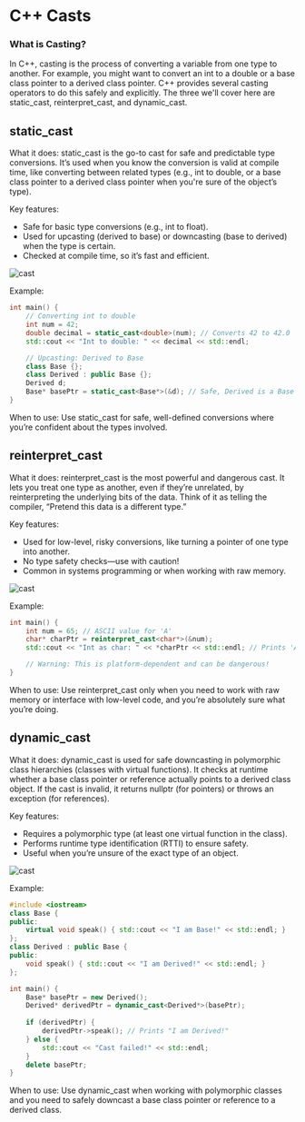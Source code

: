 # C++ Casts

### What is Casting?

In C++, casting is the process of converting a variable from one type to another. For example, you might want to convert an int to a double or a base class pointer to a derived class pointer. C++ provides several casting operators to do this safely and explicitly. The three we'll cover here are static_cast, reinterpret_cast, and dynamic_cast.

## static_cast

What it does: static_cast is the go-to cast for safe and predictable type conversions. It’s used when you know the conversion is valid at compile time, like converting between related types (e.g., int to double, or a base class pointer to a derived class pointer when you're sure of the object’s type).

Key features:
* Safe for basic type conversions (e.g., int to float).
* Used for upcasting (derived to base) or downcasting (base to derived) when the type is certain.
* Checked at compile time, so it’s fast and efficient.

![cast](https://cdn.discordapp.com/attachments/1102948634493984769/1375543225607258122/-_visual_selection.png?ex=683211f5&is=6830c075&hm=ceb55374df2dab776137775309f46b396e9b3ed876720499b6b176a8a5733bdb&)

Example:
``` c++
int main() {
    // Converting int to double
    int num = 42;
    double decimal = static_cast<double>(num); // Converts 42 to 42.0
    std::cout << "Int to double: " << decimal << std::endl;

    // Upcasting: Derived to Base
    class Base {};
    class Derived : public Base {};
    Derived d;
    Base* basePtr = static_cast<Base*>(&d); // Safe, Derived is a Base
}
```
When to use: Use static_cast for safe, well-defined conversions where you’re confident about the types involved.

## reinterpret_cast

What it does: reinterpret_cast is the most powerful and dangerous cast. It lets you treat one type as another, even if they’re unrelated, by reinterpreting the underlying bits of the data. Think of it as telling the compiler, “Pretend this data is a different type.”

Key features:
* Used for low-level, risky conversions, like turning a pointer of one type into another.
* No type safety checks—use with caution!
* Common in systems programming or when working with raw memory.

![cast](https://cdn.discordapp.com/attachments/1102948634493984769/1375544126463938690/-_visual_selection_1.png?ex=683212cc&is=6830c14c&hm=42e207596ba31d4d8ebc8d8e3c79a5dc3c6d8b9e4d13155afc1831817bd9a75b&)

Example:
``` c++
int main() {
    int num = 65; // ASCII value for 'A'
    char* charPtr = reinterpret_cast<char*>(&num);
    std::cout << "Int as char: " << *charPtr << std::endl; // Prints 'A' on some systems

    // Warning: This is platform-dependent and can be dangerous!
}
```
When to use: Use reinterpret_cast only when you need to work with raw memory or interface with low-level code, and you’re absolutely sure what you’re doing.

## dynamic_cast

What it does: dynamic_cast is used for safe downcasting in polymorphic class hierarchies (classes with virtual functions). It checks at runtime whether a base class pointer or reference actually points to a derived class object. If the cast is invalid, it returns nullptr (for pointers) or throws an exception (for references).

Key features:
* Requires a polymorphic type (at least one virtual function in the class).
* Performs runtime type identification (RTTI) to ensure safety.
* Useful when you’re unsure of the exact type of an object.

![cast](https://cdn.discordapp.com/attachments/1102948634493984769/1375545183629738054/-_visual_selection_2.png?ex=683213c8&is=6830c248&hm=8f872d06c8a98971c4aa26ab803d66c34b7d43e4861bccf0f6c5146d4e0cb029&)

Example:
``` c++
#include <iostream>
class Base {
public:
    virtual void speak() { std::cout << "I am Base!" << std::endl; }
};
class Derived : public Base {
public:
    void speak() { std::cout << "I am Derived!" << std::endl; }
};

int main() {
    Base* basePtr = new Derived();
    Derived* derivedPtr = dynamic_cast<Derived*>(basePtr);
    
    if (derivedPtr) {
        derivedPtr->speak(); // Prints "I am Derived!"
    } else {
        std::cout << "Cast failed!" << std::endl;
    }
    delete basePtr;
}
```
When to use: Use dynamic_cast when working with polymorphic classes and you need to safely downcast a base class pointer or reference to a derived class.
